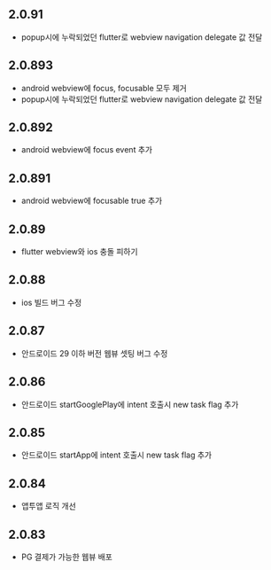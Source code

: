 ## 2.0.91  
* popup시에 누락되었던 flutter로 webview navigation delegate 값 전달   

## 2.0.893
* android webview에 focus, focusable 모두 제거 
* popup시에 누락되었던 flutter로 webview navigation delegate 값 전달   

## 2.0.892
* android webview에 focus event 추가    

## 2.0.891
* android webview에 focusable true 추가   

## 2.0.89
* flutter webview와 ios 충돌 피하기  

## 2.0.88
* ios 빌드 버그 수정  

## 2.0.87
* 안드로이드 29 이하 버전 웹뷰 셋팅 버그 수정 

## 2.0.86
* 안드로이드 startGooglePlay에 intent 호출시 new task flag 추가

## 2.0.85
* 안드로이드 startApp에 intent 호출시 new task flag 추가 

## 2.0.84
* 앱투앱 로직 개선


## 2.0.83

* PG 결제가 가능한 웹뷰 배포 
